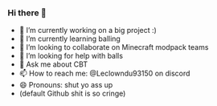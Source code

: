 ### Hi there 👋

<!--
**Leclowndu93150/Leclowndu93150** is a ✨ _special_ ✨ repository because its `README.md` (this file) appears on your GitHub profile.

Here are some ideas to get you started:


-->
- 🔭 I’m currently working on a big project :)
- 🌱 I’m currently learning balling
- 👯 I’m looking to collaborate on Minecraft modpack teams
- 🤔 I’m looking for help with balls
- 💬 Ask me about CBT
- 📫 How to reach me: @Leclowndu93150 on discord
- 😄 Pronouns: shut yo ass up
- (default Github shit is so cringe)
